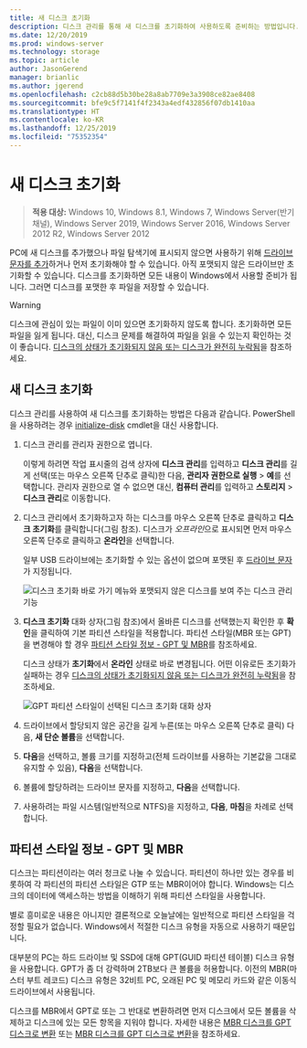 ```yaml
---
title: 새 디스크 초기화
description: 디스크 관리를 통해 새 디스크를 초기화하여 사용하도록 준비하는 방법입니다. 또한 문제 해결에 대한 링크도 포함되어 있습니다.
ms.date: 12/20/2019
ms.prod: windows-server
ms.technology: storage
ms.topic: article
author: JasonGerend
manager: brianlic
ms.author: jgerend
ms.openlocfilehash: c2cb88d5b30be28a8ab7709e3a3908ce82ae8408
ms.sourcegitcommit: bfe9c5f7141f4f2343a4edf432856f07db1410aa
ms.translationtype: HT
ms.contentlocale: ko-KR
ms.lasthandoff: 12/25/2019
ms.locfileid: "75352354"
---
```

# <a name="initialize-new-disks"></a>새 디스크 초기화

> **적용 대상:** Windows 10, Windows 8.1, Windows 7, Windows Server(반기 채널), Windows Server 2019, Windows Server 2016, Windows Server 2012 R2, Windows Server 2012

PC에 새 디스크를 추가했으나 파일 탐색기에 표시되지 않으면 사용하기 위해 [드라이브 문자를 추가](change-a-drive-letter.md)하거나 먼저 초기화해야 할 수 있습니다. 아직 포맷되지 않은 드라이브만 초기화할 수 있습니다. 디스크를 초기화하면 모든 내용이 Windows에서 사용할 준비가 됩니다. 그러면 디스크를 포맷한 후 파일을 저장할 수 있습니다.

> [!WARNING]
> 디스크에 관심이 있는 파일이 이미 있으면 초기화하지 않도록 합니다. 초기화하면 모든 파일을 잃게 됩니다. 대신, 디스크 문제를 해결하여 파일을 읽을 수 있는지 확인하는 것이 좋습니다. [디스크의 상태가 초기화되지 않음 또는 디스크가 완전히 누락됨](troubleshooting-disk-management.md#disks-that-are-missing-or-not-initialized-plus-general-troubleshooting-steps)을 참조하세요.

## <a name="to-initialize-new-disks"></a>새 디스크 초기화

디스크 관리를 사용하여 새 디스크를 초기화하는 방법은 다음과 같습니다. PowerShell을 사용하려는 경우 [initialize-disk](https://docs.microsoft.com/powershell/module/storage/initialize-disk) cmdlet을 대신 사용합니다.

1. 디스크 관리를 관리자 권한으로 엽니다.
 
    이렇게 하려면 작업 표시줄의 검색 상자에 **디스크 관리**를 입력하고 **디스크 관리**를 길게 선택(또는 마우스 오른쪽 단추로 클릭)한 다음, **관리자 권한으로 실행** > **예**를 선택합니다. 관리자 권한으로 열 수 없으면 대신, **컴퓨터 관리**를 입력하고 **스토리지** > **디스크 관리**로 이동합니다.
1. 디스크 관리에서 초기화하고자 하는 디스크를 마우스 오른쪽 단추로 클릭하고 **디스크 초기화**를 클릭합니다(그림 참조). 디스크가 *오프라인*으로 표시되면 먼저 마우스 오른쪽 단추로 클릭하고 **온라인**을 선택합니다.

     일부 USB 드라이브에는 초기화할 수 있는 옵션이 없으며 포맷된 후 [드라이브 문자](change-a-drive-letter.md)가 지정됩니다.

    ![디스크 초기화 바로 가기 메뉴와 포맷되지 않은 디스크를 보여 주는 디스크 관리 기능](media/uninitialized-disk.PNG)
2. **디스크 초기화** 대화 상자(그림 참조)에서 올바른 디스크를 선택했는지 확인한 후 **확인**을 클릭하여 기본 파티션 스타일을 적용합니다. 파티션 스타일(MBR 또는 GPT)을 변경해야 할 경우 [파티션 스타일 정보 - GPT 및 MBR](#about-partition-styles---gpt-and-mbr)를 참조하세요.

     디스크 상태가 **초기화**에서 **온라인** 상태로 바로 변경됩니다. 어떤 이유로든 초기화가 실패하는 경우 [디스크의 상태가 초기화되지 않음 또는 디스크가 완전히 누락됨](troubleshooting-disk-management.md#disks-that-are-missing-or-not-initialized-plus-general-troubleshooting-steps)을 참조하세요.

    ![GPT 파티션 스타일이 선택된 디스크 초기화 대화 상자](media/initialize-disk.PNG)

3. 드라이브에서 할당되지 않은 공간을 길게 누른(또는 마우스 오른쪽 단추로 클릭) 다음, **새 단순 볼륨**을 선택합니다.
4. **다음**을 선택하고, 볼륨 크기를 지정하고(전체 드라이브를 사용하는 기본값을 그대로 유지할 수 있음), **다음**을 선택합니다.
5. 볼륨에 할당하려는 드라이브 문자를 지정하고, **다음**을 선택합니다.
6. 사용하려는 파일 시스템(일반적으로 NTFS)을 지정하고, **다음**, **마침**을 차례로 선택합니다.

## <a name="about-partition-styles---gpt-and-mbr"></a>파티션 스타일 정보 - GPT 및 MBR

디스크는 파티션이라는 여러 청크로 나눌 수 있습니다. 파티션이 하나만 있는 경우를 비롯하여 각 파티션의 파티션 스타일은 GTP 또는 MBR이어야 합니다. Windows는 디스크의 데이터에 액세스하는 방법을 이해하기 위해 파티션 스타일을 사용합니다.

별로 흥미로운 내용은 아니지만 결론적으로 오늘날에는 일반적으로 파티션 스타일을 걱정할 필요가 없습니다. Windows에서 적절한 디스크 유형을 자동으로 사용하기 때문입니다.

대부분의 PC는 하드 드라이브 및 SSD에 대해 GPT(GUID 파티션 테이블) 디스크 유형을 사용합니다. GPT가 좀 더 강력하며 2TB보다 큰 볼륨을 허용합니다. 이전의 MBR(마스터 부트 레코드) 디스크 유형은 32비트 PC, 오래된 PC 및 메모리 카드와 같은 이동식 드라이브에서 사용됩니다.

디스크를 MBR에서 GPT로 또는 그 반대로 변환하려면 먼저 디스크에서 모든 볼륨을 삭제하고 디스크에 있는 모든 항목을 지워야 합니다. 자세한 내용은 [MBR 디스크를 GPT 디스크로 변환](change-an-mbr-disk-into-a-gpt-disk.md) 또는 [MBR 디스크를 GPT 디스크로 변환](change-a-gpt-disk-into-an-mbr-disk.md)을 참조하세요.